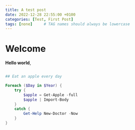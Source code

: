 ```yaml
---
title: A test post
date: 2022-12-28 22:55:00 +0100
categories: [Test, First Post]
tags: [none]     # TAG names should always be lowercase
---
```


# Welcome

**Hello world**,

```powershell

## Eat an apple every day

Foreach ($Day in $Year) {
    try {
        $apple = Get-Apple -full
        $apple | Import-Body
    }
    catch {
        Get-Help New-Doctor -Now
    }
}
```
